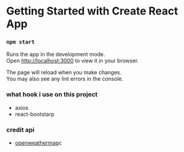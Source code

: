 # Getting Started with Create React App
### `npm start`

Runs the app in the development mode.\
Open [http://localhost:3000](http://localhost:3000) to view it in your browser.

The page will reload when you make changes.\
You may also see any lint errors in the console.

### what hook i use on this project
- axios
- react-bootstarp


### credit api
- [openweathermap](https://openweathermap.org/)c